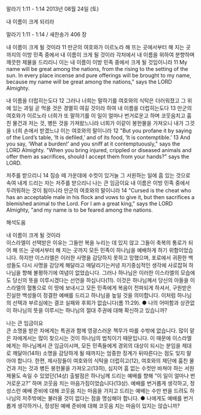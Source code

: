 말라기 1:11 - 1:14 
2013년 08월 24일 (토)

내 이름이 크게 되리라



말라기 1:11 - 1:14 / 새찬송가 406 장


내 이름이 크게 될 것이라
11 만군의 여호와가 이르노라 해 뜨는 곳에서부터 해 지는 곳까지의 이방 민족 중에서 내 이름이 크게 될 것이라 각처에서 내 이름을 위하여 분향하며 깨끗한 제물을 드리리니 이는 내 이름이 이방 민족 중에서 크게 될 것임이니라
11 My name will be great among the nations, from the rising to the setting of the sun. In every place incense and pure offerings will be brought to my name, because my name will be great among the nations," says the LORD Almighty.  

내 이름을 더럽히는도다
12 그러나 너희는 말하기를 여호와의 식탁은 더러워졌고 그 위에 있는 과일 곧 먹을 것은 경멸히 여길 것이라 하여 내 이름을 더럽히는도다 13 만군의 여호와가 이르노라 너희가 또 말하기를 이 일이 얼마나 번거로운고 하며 코웃음치고 훔친 물건과 저는 것, 병든 것을 가져왔느니라 너희가 이같이 봉헌물을 가져오니 내가 그것을 너희 손에서 받겠느냐 이는 여호와의 말이니라
12 "But you profane it by saying of the Lord’s table, ‘It is defiled,’ and of its food, ‘It is contemptible.’ 13 And you say, ‘What a burden!’ and you sniff at it contemptuously," says the LORD Almighty. "When you bring injured, crippled or diseased animals and offer them as sacrifices, should I accept them from your hands?" says the LORD.   

저주를 받으리니 
14 짐승 떼 가운데에 수컷이 있거늘 그 서원하는 일에 흠 있는 것으로 속여 내게 드리는 자는 저주를 받으리니 나는 큰 임금이요 내 이름은 이방 민족 중에서 두려워하는 것이 됨이니라 만군의 여호와의 말이니라
14 "Cursed is the cheat who has an acceptable male in his flock and vows to give it, but then sacrifices a blemished animal to the Lord. For I am a great king," says the LORD Almighty, "and my name is to be feared among the nations.

해석도움





내 이름이 크게 될 것이라  
이스라엘이 선택받은 이유는 그들만 복을 누리는 데 있지 않고 그들이  축복의 통로가 되어 해 뜨는 곳에서부터 해 지는 곳까지 모든 민족이 하나님을 예배하게 하기 위함이었습니다. 하지만 이스라엘은 이러한 사명을 감당하지 못하고 망했으며, 포로에서 귀환한 백성들도 다시 사명을 감당케 해달라고 매달리기는커녕 자기중심적인 생각에 사로잡혀 하나님을 향해 불평하기에 여념이 없었습니다. 그러나 하나님은 이러한 이스라엘의 모습에도 당신의 뜻을 이루시겠다는 선언을 하십니다(11). 이것은 하나님께서 당신의 아들을 이스라엘의 혈통으로 이 땅에 보내시고 모든 민족에게 복음이 전파되게 하셔서, 구원받은 진실한 백성들이 정결한 예배를 드리고 하나님을 높일 것을 의미합니다. 이처럼 하나님의 선택과 부르심에는 결코 실패와 후회가 없습니다(롬 11:29).
● 나의 어떠함과 상관없이 하나님의 뜻을 이루시는 하나님의 절대 주권에 대해 확신하고 있습니까?

나는 큰 임금이요  
큰 소명을 받은 자에게는 특권과 함께 영광스러운 책무가 따를 수밖에 없습니다. 많이 맡은 자에게서는 많이 찾으시는 것이 하나님의 법칙이기 때문입니다. 이 때문에 이스라엘에게는 하나님께서 큰 임금이시며, 모든 민족들에게 경외의 대상이 되시는 분임을 제대로 깨달아(14하) 소명을 감당하게 될 때까지는 엄중한 징계가 뒤따른다는 점도 잊지 말아야 합니다. 한편, 제사장들이 여호와의 식탁을 더럽히고(12), 여호와의 제단에 훔친 물건과 저는 것과 병든 봉헌물을 가져오고(13하), 심지어 흠 없는 수컷만 바쳐야 하는 서원 제물도 속일 수 있었던(14상) 출발점은 하나님께 드리는 예배를 향해 “이 일이 얼마나 번거로운고?” 하며 코웃음 치는 마음가짐이었습니다(13상). 예배를 번거롭게 생각하고, 정성스런 예배 준비에 대해 코웃음 치는 마음을 가지고 드리는 예배는 수만 번을 드려도 하나님의 저주밖에는 불러올 것이 없다는 점을 명심해야 합니다. 
● 나에게도 예배를 번거롭게 생각하거나, 정성된 예배 준비에 대해 코웃음 치는 마음이 있지는 않습니까?